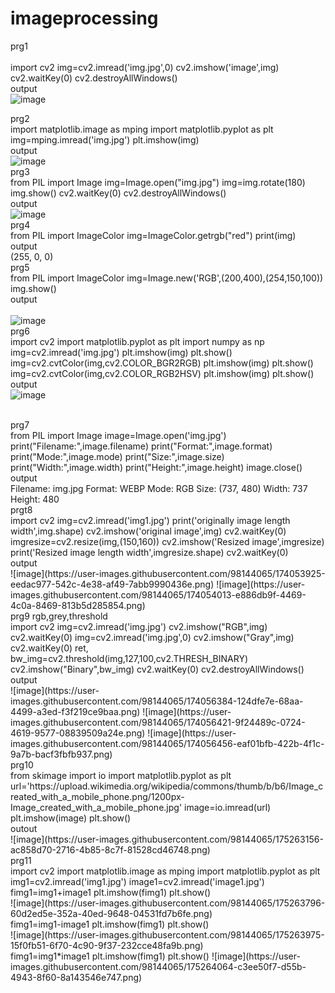 # imageprocessing
prg1<br>
<br>
import cv2
img=cv2.imread('img.jpg',0)
cv2.imshow('image',img)
cv2.waitKey(0)
cv2.destroyAllWindows()
<br>
output<br>![image](https://user-images.githubusercontent.com/98144065/174052236-47923c00-554a-41af-9776-29c038312cd5.png)

prg2<br>
import matplotlib.image as mping
import matplotlib.pyplot as plt
img=mping.imread('img.jpg')
plt.imshow(img)<br>
output<br>
![image](https://user-images.githubusercontent.com/98144065/174052514-53996dcc-1424-49b8-8631-843b4874da45.png)
<br>
prg3<br>
from PIL import Image
img=Image.open("img.jpg")
img=img.rotate(180)
img.show()
cv2.waitKey(0)
cv2.destroyAllWindows()
<br>
output<br>
![image](https://user-images.githubusercontent.com/98144065/174052705-89c7b113-d4ba-4387-ad7d-7f92785c89b4.png)
<br>
prg4<br>
from PIL import ImageColor
img=ImageColor.getrgb("red")
print(img)<br>
output<br>
(255, 0, 0)<br>
prg5<br>
from PIL import ImageColor
img=Image.new('RGB',(200,400),(254,150,100))
img.show()
<br>
output<br>
<br>
![image](https://user-images.githubusercontent.com/98144065/174053024-642efebe-0e8f-4769-b6e4-7d75ed5cafdd.png)
<br>
prg6<br>
import cv2
import matplotlib.pyplot as plt
import numpy as np
img=cv2.imread('img.jpg')
plt.imshow(img)
plt.show()
img=cv2.cvtColor(img,cv2.COLOR_BGR2RGB)
plt.imshow(img)
plt.show()
img=cv2.cvtColor(img,cv2.COLOR_RGB2HSV)
plt.imshow(img)
plt.show()
<br>
output<br>
![image](https://user-images.githubusercontent.com/98144065/174058127-096ea256-6e39-4646-819b-ee048fb84b89.png)

<br>
prg7<br>
from PIL import Image
image=Image.open('img.jpg')
print("Filename:",image.filename)
print("Format:",image.format)
print("Mode:",image.mode)
print("Size:",image.size)
print("Width:",image.width)
print("Height:",image.height)
image.close()
<br>
output<br>
Filename: img.jpg
Format: WEBP
Mode: RGB
Size: (737, 480)
Width: 737
Height: 480
<br>
prgt8<br>
import cv2
img=cv2.imread('img1.jpg')
print('originally image length width',img.shape)
cv2.imshow('original image',img)
cv2.waitKey(0)
imgresize=cv2.resize(img,(150,160))
cv2.imshow('Resized image',imgresize)
print('Resized image length width',imgresize.shape)
cv2.waitKey(0)<br>
output<br>
![image](https://user-images.githubusercontent.com/98144065/174053925-eedac977-542c-4e38-af49-7abb9990436e.png)
![image](https://user-images.githubusercontent.com/98144065/174054013-e886db9f-4469-4c0a-8469-813b5d285854.png)
<br>
prg9 rgb,grey,threshold<br>
import cv2
img=cv2.imread('img.jpg')
cv2.imshow("RGB",img)
cv2.waitKey(0)
img=cv2.imread('img.jpg',0)
cv2.imshow("Gray",img)
cv2.waitKey(0)
ret, bw_img=cv2.threshold(img,127,100,cv2.THRESH_BINARY)
cv2.imshow("Binary",bw_img)
cv2.waitKey(0)
cv2.destroyAllWindows()<br>
output<br>
![image](https://user-images.githubusercontent.com/98144065/174056384-124dfe7e-68aa-4499-a3ed-f3f219ce9baa.png)
![image](https://user-images.githubusercontent.com/98144065/174056421-9f24489c-0724-4619-9577-08839509a24e.png)
![image](https://user-images.githubusercontent.com/98144065/174056456-eaf01bfb-422b-4f1c-9a7b-bacf3fbfb937.png)<br>
prg10<br>
from skimage import io
import matplotlib.pyplot as plt
url='https://upload.wikimedia.org/wikipedia/commons/thumb/b/b6/Image_created_with_a_mobile_phone.png/1200px-Image_created_with_a_mobile_phone.jpg'
image=io.imread(url)
plt.imshow(image)
plt.show()<br>
outout<br>
![image](https://user-images.githubusercontent.com/98144065/175263156-ac858d70-2716-4b85-8c7f-81528cd46748.png)<br>
prg11<br>
import cv2
import matplotlib.image as mping 
import matplotlib.pyplot as plt
img1=cv2.imread('img1.jpg')
image1=cv2.imread('image1.jpg')
fimg1=img1+image1
plt.imshow(fimg1)
plt.show()<br>
![image](https://user-images.githubusercontent.com/98144065/175263796-60d2ed5e-352a-40ed-9648-04531fd7b6fe.png)<br>
fimg1=img1-image1
plt.imshow(fimg1)
plt.show()<br>
![image](https://user-images.githubusercontent.com/98144065/175263975-15f0fb51-6f70-4c90-9f37-232cce48fa9b.png)
<br>
fimg1=img1*image1
plt.imshow(fimg1)
plt.show()
![image](https://user-images.githubusercontent.com/98144065/175264064-c3ee50f7-d55b-4943-8f60-8a143546e747.png)
<br>









